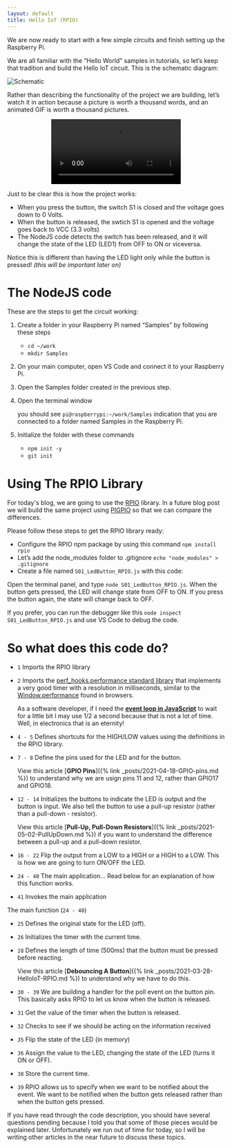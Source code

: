 ```yaml
---
layout: default
title: Hello IoT (RPIO)
---
```


We are now ready to start with a few simple circuits and finish setting up the Raspberry Pi.

We are all familiar with the “Hello World” samples in tutorials, so let’s keep that tradition and build the Hello IoT circuit. This is the schematic diagram:

![Schematic](/assets/blog/2021-03-28/Schematic.png)

Rather than describing the functionality of the project we are building, let’s watch it in action because a picture is worth a thousand words, and an animated GIF is worth a thousand pictures.

<p style="text-align:center">
    <video src="/assets/blog/2021-03-28/ProjectReview.mov" autoplay controls loop></video>
</p>

Just to be clear this is how the project works:

- When you press the button, the switch S1 is closed and the voltage goes down to 0 Volts.
- When the button is released, the swtich S1 is opened and the voltage goes back to VCC (3.3 volts)
- The NodeJS code detects the switch has been released, and it will change the state of the LED (LED1) from OFF to ON or viceversa.

Notice this is different than having the LED light only while the button is pressed! _(this will be important later on)_

# The NodeJS code

These are the steps to get the circuit working:

1. Create a folder in your Raspberry Pi named “Samples” by following these steps

   - `cd ~/work`
   - `mkdir Samples`

2. On your main computer, open VS Code and connect it to your Raspberry Pi.
3. Open the Samples folder created in the previous step.
4. Open the terminal window

   you should see `pi@raspberrypi:~/work/Samples` indication that you are connected to a folder named Samples in the Raspberry Pi.

5. Initialize the folder with these commands
   - `npm init -y`
   - `git init`

# Using The RPIO Library

For today's blog, we are going to use the [RPIO](https://www.npmjs.com/package/rpio) library. In a future blog post we will build the same project using [PIGPIO](https://www.npmjs.com/package/pigpio) so that we can compare the differences.

Please follow these steps to get the RPIO library ready:

- Configure the RPIO npm package by using this command `npm install rpio`
- Let’s add the node_modules folder to .gitignore `echo "node_modules" > .gitignore`
- Create a file named `S01_LedButton_RPIO.js` with this code:

<script src="https://gist.github.com/eltoroit/f8fb7d4fe49eb1f90f44e82ad950b934.js"></script>

Open the terminal panel, and type `node S01_LedButton_RPIO.js`. When the button gets pressed, the LED will change state from OFF to ON. If you press the button again, the state will change back to OFF.

If you prefer, you can run the debugger like this `node inspect S01_LedButton_RPIO.js` and use VS Code to debug the code.

# So what does this code do?

- `1` Imports the RPIO library
- `2` Imports the [perf_hooks.performance standard library](https://nodejs.org/api/perf_hooks.html#perf_hooks_perf_hooks_performance) that implements a very good timer with a resolution in milliseconds, similar to the [Window.performance](https://developer.mozilla.org/en-US/docs/Web/API/Window/performance) found in browsers.

  As a software developer, if I need the [**event loop in JavaScript**](http://eteventloop.herokuapp.com/) to wait for a little bit I may use 1/2 a second because that is not a lot of time. Well, in electronics that is an eternity!

- `4 - 5` Defines shortcuts for the HIGH/LOW values using the definitions in the RPIO library.
- `7 - 8` Define the pins used for the LED and for the button.

  View this article [**GPIO Pins**]({% link _posts/2021-04-18-GPIO-pins.md %}) to understand why we are usign pins 11 and 12, rather than GPIO17 and GPIO18.

- `12 - 14` Initializes the buttons to indicate the LED is output and the button is input. We also tell the button to use a pull-up resistor (rather than a pull-down - resistor).

  View this article [**Pull-Up, Pull-Down Resistors**]({% link _posts/2021-05-02-PullUpDown.md %}) if you want to understand the difference between a pull-up and a pull-down resistor.

- `16 - 22` Flip the output from a LOW to a HIGH or a HIGH to a LOW. This is how we are going to turn ON/OFF the LED.
- `24 - 40` The main application... Read below for an explanation of how this function works.
- `41` Invokes the main application

The main function (`24 - 40`)

- `25` Defines the original state for the LED (off).
- `26` Initializes the timer with the current time.
- `28` Defines the length of time (500ms) that the button must be pressed before reacting.

  View this article [**Debouncing A Button**]({% link _posts/2021-03-28-HelloIoT-RPIO.md %}) to understand why we have to do this.

- `30 - 39` We are building a handler for the poll event on the button pin. This basically asks RPIO to let us know when the button is released.
- `31` Get the value of the timer when the button is released.
- `32` Checks to see if we should be acting on the information received
- `35` Flip the state of the LED (in memory)
- `36` Assign the value to the LED, changing the state of the LED (turns it ON or OFF).
- `38` Store the current time.
- `39` RPIO allows us to specify when we want to be notified about the event. We want to be notified when the button gets released rather than when the button gets pressed.

If you have read through the code description, you should have several questions pending because I told you that some of those pieces would be explained later. Unfortunately we run out of time for today, so I will be writing other articles in the near future to discuss these topics.
